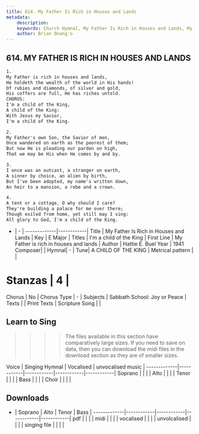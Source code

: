 ```yaml
---
title: 614. My Father Is Rich in Houses and Lands
metadata:
    description: 
    keywords: Church Hymnal, My Father Is Rich in Houses and Lands, My Father is rich in houses and lands, I'm a child of the King
    author: Brian Onang'o
---
```



## 614. MY FATHER IS RICH IN HOUSES AND LANDS

```txt
1.
My Father is rich in houses and lands,
He holdeth the wealth of the world in His hands!
Of rubies and diamonds, of silver and gold,
His coffers are full, He has riches untold.
CHORUS:
I'm a child of the King,
A child of the King:
With Jesus my Savior,
I'm a child of the King.

2.
My Father's own Son, the Savior of men,
Once wandered on earth as the poorest of them;
But now He is pleading our pardon on high,
That we may be His when He comes by and by.

3.
I once was an outcast, a stranger on earth,
A sinner by choice, an alien by birth,
But I've been adopted, my name's written down,
An heir to a mansion, a robe and a crown.

4.
A tent or a cottage, O why should I care?
They're building a palace for me over there;
Though exiled from home, yet still may I sing:
All glory to God, I'm a child of the King.
```

- |   -  |
-------------|------------|
Title | My Father Is Rich in Houses and Lands |
Key | E Major |
Titles | I'm a child of the King |
First Line | My Father is rich in houses and lands |
Author | Hattie E. Buel
Year | 1941
Composer|  |
Hymnal|  - |
Tune| A CHILD OF THE KING |
Metrical pattern | |
# Stanzas | 4 |
Chorus | No |
Chorus Type | - |
Subjects | Sabbath School: Joy or Peace |
Texts |  |
Print Texts | 
Scripture Song |  |
  
## Learn to Sing

>>>> The files available in this section have comparatively large sizes. If you need to save on data, then you can download the midi files in the download section as they are of smaller sizes.

Voice |  Singing Hymnal | Vocalised | unvocalised music |
-------------|------------|------------|------------|------------|
Soprano | | | |
Alto | | | |
Tenor | | | |
Bass | | | |
Choir | | | |

## Downloads

- |  Soprano | Alto | Tenor | Bass |
-------------|------------|------------|------------|------------|
pdf | | | |
midi | | | |
vocalised | | | |
unvolcalised | | | |
singing file | | | |
  